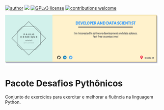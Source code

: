 [![author](https://img.shields.io/badge/author-paulohos06-orange)](https://www.linkedin.com/in/paulohos06/) [![](https://img.shields.io/badge/python-3.7+-blue.svg)](https://www.python.org/downloads/release/python-365/) [![GPLv3 license](https://img.shields.io/badge/License-GPLv3-blue.svg)](http://perso.crans.org/besson/LICENSE.html) [![contributions welcome](https://img.shields.io/badge/contributions-welcome-brightgreen.svg?style=flat)](https://github.com/paulohos06/pacote-desafios-pythonicos/issues)

<p align="center">
  <img src="ph_logo.png">
</p>

# Pacote Desafios Pythônicos
Conjunto de exercícios para exercitar e melhorar a fluência na linguagem Python.
